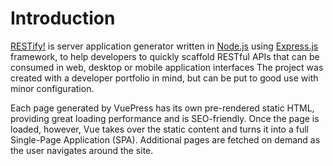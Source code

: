 # Introduction

[RESTify!](https://github.com/restify) is server application generator written in [Node.js](https://nodejs.org) using [Express.js](https://expressjs.com) framework, to help developers to quickly scaffold  RESTful APIs that can be consumed in web, desktop or mobile application interfaces
The project was created with a developer portfolio in mind, but can be put to good use with minor configuration.

Each page generated by VuePress has its own pre-rendered static HTML, providing great loading performance and is SEO-friendly. Once the page is loaded, however, Vue takes over the static content and turns it into a full Single-Page Application (SPA). Additional pages are fetched on demand as the user navigates around the site.
